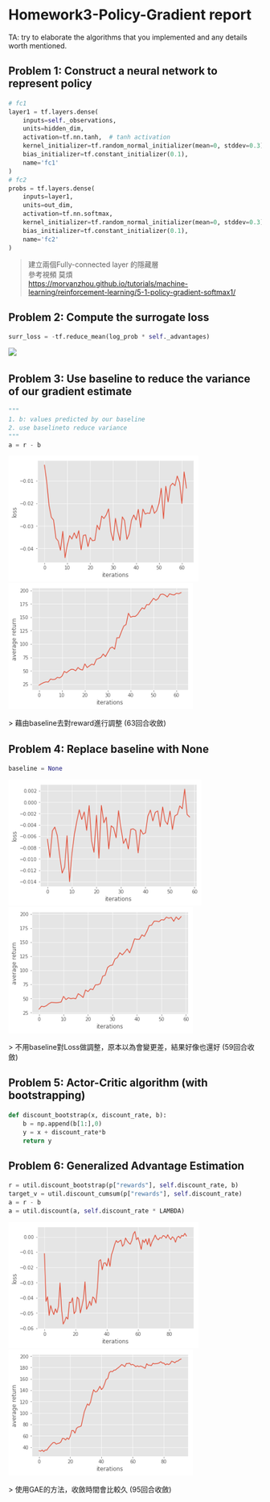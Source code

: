 # Homework3-Policy-Gradient report

TA: try to elaborate the algorithms that you implemented and any details worth mentioned.

## Problem 1: Construct a neural network to represent policy

```python
# fc1
layer1 = tf.layers.dense(
    inputs=self._observations,
    units=hidden_dim,
    activation=tf.nn.tanh,  # tanh activation
    kernel_initializer=tf.random_normal_initializer(mean=0, stddev=0.3),
    bias_initializer=tf.constant_initializer(0.1),
    name='fc1'
)
# fc2
probs = tf.layers.dense(
    inputs=layer1,
    units=out_dim,
    activation=tf.nn.softmax,
    kernel_initializer=tf.random_normal_initializer(mean=0, stddev=0.3),
    bias_initializer=tf.constant_initializer(0.1),
    name='fc2'
)        
```

> 建立兩個Fully-connected layer 的隱藏層<br>
> 參考視頻 莫煩<br>
> https://morvanzhou.github.io/tutorials/machine-learning/reinforcement-learning/5-1-policy-gradient-softmax1/

## Problem 2: Compute the surrogate loss
```python
surr_loss = -tf.reduce_mean(log_prob * self._advantages)
```
<p align="left"><img src="https://morvanzhou.github.io/static/results/reinforcement-learning/5-1-1.png" height="200"/></p>

## Problem 3: Use baseline to reduce the variance of our gradient estimate
```python
"""
1. b: values predicted by our baseline
2. use baselineto reduce variance
"""
a = r - b
```

<p align="left"><img src="image/p3-1.png" height="250"/><img src="image/p3-2.png" height="250"/></p>
> 藉由baseline去對reward進行調整 (63回合收斂)

## Problem 4: Replace baseline with None
```python
baseline = None
```
<p align="left"><img src="image/p4-1.png" height="250"/><img src="image/p4-2.png" height="250"/></p>
> 不用baseline對Loss做調整，原本以為會變更差，結果好像也還好 (59回合收斂)

## Problem 5: Actor-Critic algorithm (with bootstrapping)
```python
def discount_bootstrap(x, discount_rate, b):
    b = np.append(b[1:],0)
    y = x + discount_rate*b
    return y
```

## Problem 6: Generalized Advantage Estimation
```python
r = util.discount_bootstrap(p["rewards"], self.discount_rate, b)
target_v = util.discount_cumsum(p["rewards"], self.discount_rate)
a = r - b     
a = util.discount(a, self.discount_rate * LAMBDA)
```
<p align="left"><img src="image/p6-1.png" height="250"/><img src="image/p6-2.png" height="250"/></p>
> 使用GAE的方法，收斂時間會比較久 (95回合收斂)

